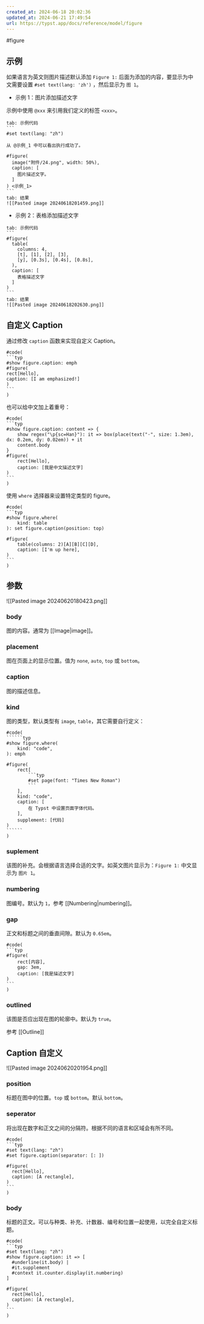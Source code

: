 ```yaml
---
created_at: 2024-06-18 20:02:36
updated_at: 2024-06-21 17:49:54
url: https://typst.app/docs/reference/model/figure
---
```

#figure

## 示例

如果语言为英文则图片描述默认添加 `Figure 1:` 后面为添加的内容，要显示为中文需要设置 `#set text(lang: 'zh')` ，然后显示为 `图 1`。

- 示例 1：图片添加描述文字

示例中使用 `@xxx` 来引用我们定义的标签 `<xxx>`。

````tab
tab: 示例代码
```
#set text(lang: "zh")

从 @示例_1 中可以看出执行成功了。

#figure(
  image("附件/24.png", width: 50%),
  caption: [
    图片描述文字。
  ]
) <示例_1>
```
tab: 结果
![[Pasted image 20240618201459.png]]
````

- 示例 2：表格添加描述文字

````tab
tab: 示例代码
```
#figure(
  table(
    columns: 4,
    [t], [1], [2], [3],
    [y], [0.3s], [0.4s], [0.8s],
  ),
  caption: [
    表格描述文字
  ]
)
```
tab: 结果
![[Pasted image 20240618202630.png]]
````

## 自定义 Caption

通过修改 `caption` 函数来实现自定义 Caption。

````typst
#code(
```typ
#show figure.caption: emph
#figure(
rect[Hello],
caption: [I am emphasized!]
)
```
)
````

也可以给中文加上着重号：

````typst
#code(
```typ
#show figure.caption: content => {
    show regex("\p{sc=Han}"): it => box(place(text("·", size: 1.3em), dx: 0.2em, dy: 0.02em)) + it
    content.body
}
#figure(
    rect[Hello],
    caption: [我是中文描述文字]
)
```
)
````

使用 `where` 选择器来设置特定类型的 figure。

````typst
#code(
```typ
#show figure.where(
    kind: table
): set figure.caption(position: top)

#figure(
    table(columns: 2)[A][B][C][D],
    caption: [I'm up here],
)
```
)
````

## 参数

![[Pasted image 20240620180423.png]]

### body

图的内容。通常为 [[Image|image]]。

### placement

图在页面上的显示位置。值为 `none`, `auto`, `top` 或 `bottom`。

### caption

图的描述信息。

### kind

图的类型，默认类型有 `image`, `table`，其它需要自行定义：

`````````typst
#code(
``````typ
#show figure.where(
    kind: "code",
): emph

#figure(
    rect[
        ```typ
        #set page(font: "Times New Roman")
        ```
    ],
    kind: "code",
    caption: [
        在 Typst 中设置页面字体代码。
    ],
    supplement: [代码]
)
``````
)
`````````

### suplement

该图的补充。会根据语言选择合适的文字。如英文图片显示为：`Figure 1:` 中文显示为 `图片 1`。

### numbering

图编号。默认为 `1`，参考 [[Numbering|numbering]]。

### gap

正文和标题之间的垂直间隙。默认为 `0.65em`。

````typst
#code(
```typ
#figure(
    rect[内容],
    gap: 3em,
    caption: [我是描述文字]
)
```
)
````

### outlined

该图是否应出现在图的轮廓中。默认为 `true`。

参考 [[Outline]]

## Caption 自定义

![[Pasted image 20240620201954.png]]

### position

标题在图中的位置。`top` 或 `bottom`。默认 `bottom`。

### seperator

将出现在数字和正文之间的分隔符。根据不同的语言和区域会有所不同。

````typst
#code(
```typ
#set text(lang: "zh")
#set figure.caption(separator: [: ])

#figure(
  rect[Hello],
  caption: [A rectangle],
)
```
)
````

### body

标题的正文。可以与种类、补充、计数器、编号和位置一起使用，以完全自定义标题。

````typst
#code(
```typ
#set text(lang: "zh")
#show figure.caption: it => [
  #underline(it.body) |
  #it.supplement
  #context it.counter.display(it.numbering)
]

#figure(
  rect[Hello],
  caption: [A rectangle],
)
```
)
````